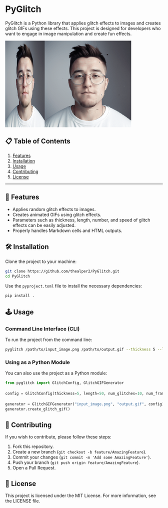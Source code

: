 # PyGlitch

PyGlitch is a Python library that applies glitch effects to images and creates glitch GIFs using these effects. This project is designed for developers who want to engage in image manipulation and create fun effects.

<div style="display: flex;">
  <img src="https://raw.githubusercontent.com/thealper2/PyGlitch/refs/heads/main/images/input.png" alt="Input Image" style="width: 25%;">
  <img src="https://raw.githubusercontent.com/thealper2/PyGlitch/refs/heads/main/images/output.gif" alt="Output Image" style="width: 55%;">
</div>

## :clipboard: Table of Contents

1. [Features](https://github.com/thealper2/PyGlitch?tab=readme-ov-file#dart-%C3%B6zellikler)
2. [Installation](https://github.com/thealper2/PyGlitch?tab=readme-ov-file#hammer_and_wrench-kurulum)
3. [Usage](https://github.com/thealper2/PyGlitch?tab=readme-ov-file#joystick-kullan%C4%B1m)
4. [Contributing](https://github.com/thealper2/PyGlitch?tab=readme-ov-file#handshake-katk%C4%B1da-bulunma)
5. [License](https://github.com/thealper2/PyGlitch?tab=readme-ov-file#scroll-lisans)

---

## :dart: Features

- Applies random glitch effects to images.
- Creates animated GIFs using glitch effects.
- Parameters such as thickness, length, number, and speed of glitch effects can be easily adjusted.
- Properly handles Markdown cells and HTML outputs.

## :hammer_and_wrench: Installation

Clone the project to your machine:

```bash
git clone https://github.com/thealper2/PyGlitch.git
cd PyGlitch
```

Use the `pyproject.toml` file to install the necessary dependencies:

```bash
pip install .
```

## :joystick: Usage

### Command Line Interface (CLI)

To run the project from the command line:

```bash
pyglitch /path/to/input_image.png /path/to/output.gif --thickness 5 --length 50 --num_glitches 10 --num_frames 20 --speed 0.1
```

### Using as a Python Module

You can also use the project as a Python module:

```python
from pyglitch import GlitchConfig, GlitchGIFGenerator

config = GlitchConfig(thickness=5, length=50, num_glitches=10, num_frames=20, speed=0.1)

generator = GlitchGIFGenerator("input_image.png", "output.gif", config)
generator.create_glitch_gif()
```

## :handshake: Contributing

If you wish to contribute, please follow these steps:

1. Fork this repository.
2. Create a new branch (`git checkout -b feature/AmazingFeature`).
3. Commit your changes (`git commit -m 'Add some AmazingFeature'`).
4. Push your branch (`git push origin feature/AmazingFeature`).
5. Open a Pull Request.

## :scroll: License

This project is licensed under the MIT License. For more information, see the LICENSE file.
